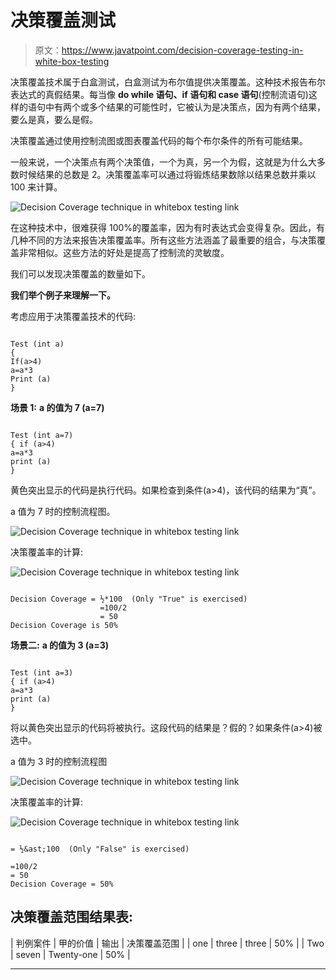# 决策覆盖测试

> 原文：<https://www.javatpoint.com/decision-coverage-testing-in-white-box-testing>

决策覆盖技术属于白盒测试，白盒测试为布尔值提供决策覆盖。这种技术报告布尔表达式的真假结果。每当像 **do while 语句、if 语句和 case 语句**(控制流语句)这样的语句中有两个或多个结果的可能性时，它被认为是决策点，因为有两个结果，要么是真，要么是假。

决策覆盖通过使用控制流图或图表覆盖代码的每个布尔条件的所有可能结果。

一般来说，一个决策点有两个决策值，一个为真，另一个为假，这就是为什么大多数时候结果的总数是 2。决策覆盖率可以通过将锻炼结果数除以结果总数并乘以 100 来计算。

![Decision Coverage technique in whitebox testing link](img/3211ae7f55d5e6ac2d28f0ce3ede385e.png)

在这种技术中，很难获得 100%的覆盖率，因为有时表达式会变得复杂。因此，有几种不同的方法来报告决策覆盖率。所有这些方法涵盖了最重要的组合，与决策覆盖非常相似。这些方法的好处是提高了控制流的灵敏度。

我们可以发现决策覆盖的数量如下。

**我们举个例子来理解一下。**

考虑应用于决策覆盖技术的代码:

```

Test (int a)  
{ 
If(a>4) 
a=a*3 
Print (a) 
} 

```

**场景 1:**
**a 的值为 7 (a=7)**

```

Test (int a=7) 
{ if (a>4) 
a=a*3 
print (a) 
} 

```

黄色突出显示的代码是执行代码。如果检查到条件(a>4)，该代码的结果为“真”。

a 值为 7 时的控制流程图。

![Decision Coverage technique in whitebox testing link](img/9b404e65f54bef8c5eaedba1c47f1d1c.png)

决策覆盖率的计算:

![Decision Coverage technique in whitebox testing link](img/6be41c187f2adea443851268e97b1a28.png)

```

Decision Coverage = ½*100  (Only "True" is exercised)
                    =100/2
                    = 50
Decision Coverage is 50% 

```

**场景二:**
**a 的值为 3 (a=3)**

```

Test (int a=3) 
{ if (a>4) 
a=a*3 
print (a) 
}

```

将以黄色突出显示的代码将被执行。这段代码的结果是？假的？如果条件(a>4)被选中。

a 值为 3 时的控制流程图

![Decision Coverage technique in whitebox testing link](img/eb4519442050e67f25a684e998c1365a.png)

决策覆盖率的计算:

![Decision Coverage technique in whitebox testing link](img/2a31ca4fb446ebb4d5b91d8cb14db53f.png)

```

= ½&ast;100  (Only "False" is exercised) 

=100/2 
= 50
Decision Coverage = 50%

```

## 决策覆盖范围结果表:

| 判例案件 | 甲的价值 | 输出 | 决策覆盖范围 |
| one | three | three | 50% |
| Two | seven | Twenty-one | 50% |

* * *